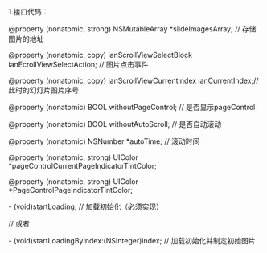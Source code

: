 1.接口代码：
<p>@property (nonatomic, strong) NSMutableArray *slideImagesArray; // 存储图片的地址</p>
<p>@property (nonatomic, copy) ianScrollViewSelectBlock ianEcrollViewSelectAction; // 图片点击事件</p>
<p>@property (nonatomic, copy) ianScrollViewCurrentIndex ianCurrentIndex;// 此时的幻灯片图片序号</p>
<p>@property (nonatomic) BOOL withoutPageControl; // 是否显示pageControl</p>
<p>@property (nonatomic) BOOL withoutAutoScroll; // 是否自动滚动</p>
<p>@property (nonatomic) NSNumber *autoTime; // 滚动时间</p>
<p>@property (nonatomic, strong) UIColor *pageControlCurrentPageIndicatorTintColor;</p>
<p>@property (nonatomic, strong) UIColor *PageControlPageIndicatorTintColor;</p>
<p>- (void)startLoading; // 加载初始化（必须实现）</p>

<p>// 或者</p>
<p>- (void)startLoadingByIndex:(NSInteger)index; // 加载初始化并制定初始图片</p>
